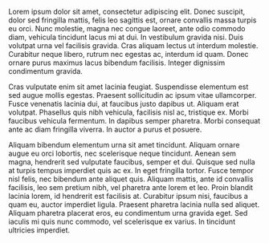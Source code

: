 Lorem ipsum dolor sit amet, consectetur adipiscing elit. Donec suscipit, dolor sed fringilla mattis, felis leo sagittis est, ornare convallis massa turpis eu orci. Nunc molestie, magna nec congue laoreet, ante odio commodo diam, vehicula tincidunt lacus mi at dui. In vestibulum gravida nisi. Duis volutpat urna vel facilisis gravida. Cras aliquam lectus ut interdum molestie. Curabitur neque libero, rutrum nec egestas ac, interdum id quam. Donec ornare purus maximus lacus bibendum facilisis. Integer dignissim condimentum gravida.

Cras vulputate enim sit amet lacinia feugiat. Suspendisse elementum est sed augue mollis egestas. Praesent sollicitudin ac ipsum vitae ullamcorper. Fusce venenatis lacinia dui, at faucibus justo dapibus ut. Aliquam erat volutpat. Phasellus quis nibh vehicula, facilisis nisl ac, tristique ex. Morbi faucibus vehicula fermentum. In dapibus semper pharetra. Morbi consequat ante ac diam fringilla viverra. In auctor a purus et posuere.

Aliquam bibendum elementum urna sit amet tincidunt. Aliquam ornare augue eu orci lobortis, nec scelerisque neque tincidunt. Aenean sem magna, hendrerit sed vulputate faucibus, semper et dui. Quisque sed nulla at turpis tempus imperdiet quis ac ex. In eget fringilla tortor. Fusce tempor nisl felis, nec bibendum ante aliquet quis. Aliquam mattis, ante id convallis facilisis, leo sem pretium nibh, vel pharetra ante lorem et leo. Proin blandit lacinia lorem, id hendrerit est facilisis at. Curabitur ipsum nisi, faucibus a quam eu, auctor imperdiet ligula. Praesent pharetra lacinia nulla sed aliquet. Aliquam pharetra placerat eros, eu condimentum urna gravida eget. Sed iaculis mi quis nunc commodo, vel scelerisque ex varius. In tincidunt ultricies imperdiet.